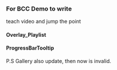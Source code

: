 ### For BCC Demo to write ###  
teach video and jump the point  
  
#### Overlay_Playlist ####  
#### ProgressBarTooltip ####  
  
P.S Gallery also update, then now is invalid.
